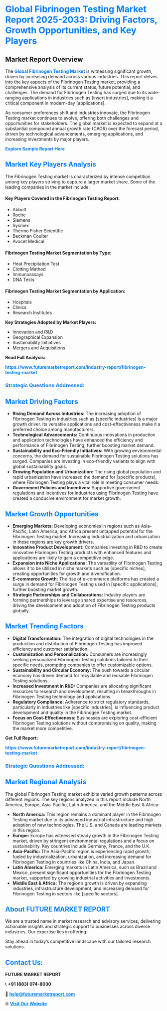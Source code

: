 <h1 style="color: #007BFF;">Global Fibrinogen Testing Market Report 2025-2033: Driving Factors, Growth Opportunities, and Key Players</h1>

<section id="overview">
<h2>Market Report Overview</h2>
<p>The <a href="https://www.futuremarketreport.com/industry-report/fibrinogen-testing-market" style="color: #007BFF; text-decoration: none;"><strong>Global Fibrinogen Testing Market</strong></a> is witnessing significant growth, driven by increasing demand across various industries. This report delves into the key aspects of the Fibrinogen Testing market, providing a comprehensive analysis of its current status, future potential, and challenges. The demand for Fibrinogen Testing has surged due to its wide-ranging applications in industries such as [insert industries], making it a critical component in modern-day [applications].</p>
<p>As consumer preferences shift and industries innovate, the Fibrinogen Testing market continues to evolve, offering both challenges and opportunities for stakeholders. The global market is expected to expand at a substantial compound annual growth rate (CAGR) over the forecast period, driven by technological advancements, emerging applications, and increasing investments by major players.</p>
</section>

<section id="overview">
<p><a href="https://www.futuremarketreport.com/request-sample/reportId=61583" style="color: #007BFF; text-decoration: none;"><strong>Explore Sample Report Here</strong></a></p>
</section>

<section id="key-players">
<h2 style="color: #007BFF;">Market Key Players Analysis</h2>
<p>The Fibrinogen Testing market is characterized by intense competition among key players striving to capture a larger market share. Some of the leading companies in the market include:</p>
<h4>Key Players Covered in the Fibrinogen Testing Report:</h4>
<ul><li>Abbott</li><li>Roche</li><li>Siemens</li><li>Sysmex</li><li>Thermo Fisher Scientific</li><li>Beckman Coulter</li><li>Avocet Medical</li></ul>
<h4>Fibrinogen Testing Market Segmentation by Type:</h4>
<ul><li>Heat Precipitation Test</li><li>Clotting Method</li><li>Immunoassays</li><li>DNA Tests</li></ul>

<h4>Fibrinogen Testing Market Segmentation by Application:</h4>
<ul><li>Hospitals</li><li>Clinics</li><li>Research Institutes</li></ul>
<p><strong>Key Strategies Adopted by Market Players:</strong></p>
<ul>
<li>Innovation and R&D</li>
<li>Geographical Expansion</li>
<li>Sustainability Initiatives</li>
<li>Mergers and Acquisitions</li>
</ul>
</section>

<section>
<p><strong>Read Full Analysis: </strong></p><a href="https://www.futuremarketreport.com/industry-report/fibrinogen-testing-market" style="color: #007BFF; text-decoration: none;"><strong>https://www.futuremarketreport.com/industry-report/fibrinogen-testing-market</strong></a>
<h3 style="color: #007BFF;">Strategic Questions Addressed:</h3>
</section>

<section id="driving-factors">
<h2 style="color: #007BFF;">Market Driving Factors</h2>
<ul>
<li><strong>Rising Demand Across Industries:</strong> The increasing adoption of Fibrinogen Testing in industries such as [specific industries] is a major growth driver. Its versatile applications and cost-effectiveness make it a preferred choice among manufacturers.</li>
<li><strong>Technological Advancements:</strong> Continuous innovations in production and application technologies have enhanced the efficiency and performance of Fibrinogen Testing, further boosting market demand.</li>
<li><strong>Sustainability and Eco-Friendly Initiatives:</strong> With growing environmental concerns, the demand for sustainable Fibrinogen Testing solutions has surged. Companies are investing in eco-friendly variants to align with global sustainability goals.</li>
<li><strong>Growing Population and Urbanization:</strong> The rising global population and rapid urbanization have increased the demand for [specific products], where Fibrinogen Testing plays a vital role in meeting consumer needs.</li>
<li><strong>Government Policies and Incentives:</strong> Supportive government regulations and incentives for industries using Fibrinogen Testing have created a conducive environment for market growth.</li>
</ul>
</section>

<section id="growth-opportunities">
<h2 style="color: #007BFF;">Market Growth Opportunities</h2>
<ul>
<li><strong>Emerging Markets:</strong> Developing economies in regions such as Asia-Pacific, Latin America, and Africa present untapped potential for the Fibrinogen Testing market. Increasing industrialization and urbanization in these regions are key growth drivers.</li>
<li><strong>Innovative Product Development:</strong> Companies investing in R&D to create innovative Fibrinogen Testing products with enhanced features and applications are likely to gain a competitive edge.</li>
<li><strong>Expansion into Niche Applications:</strong> The versatility of Fibrinogen Testing allows it to be utilized in niche markets such as [specific niches], creating opportunities for growth and diversification.</li>
<li><strong>E-commerce Growth:</strong> The rise of e-commerce platforms has created a surge in demand for Fibrinogen Testing used in [specific applications], further boosting market growth.</li>
<li><strong>Strategic Partnerships and Collaborations:</strong> Industry players are forming partnerships to leverage shared expertise and resources, driving the development and adoption of Fibrinogen Testing products globally.</li>
</ul>
</section>

<section id="trending-factors">
<h2 style="color: #007BFF;">Market Trending Factors</h2>
<ul>
<li><strong>Digital Transformation:</strong> The integration of digital technologies in the production and distribution of Fibrinogen Testing has improved efficiency and customer satisfaction.</li>
<li><strong>Customization and Personalization:</strong> Consumers are increasingly seeking personalized Fibrinogen Testing solutions tailored to their specific needs, prompting companies to offer customizable options.</li>
<li><strong>Sustainability and Circular Economy:</strong> The push towards a circular economy has driven demand for recyclable and reusable Fibrinogen Testing solutions.</li>
<li><strong>Increased Investment in R&D:</strong> Companies are allocating significant resources to research and development, resulting in breakthroughs in Fibrinogen Testing technology and applications.</li>
<li><strong>Regulatory Compliance:</strong> Adherence to strict regulatory standards, particularly in industries like [specific industries], is influencing product development and quality in the Fibrinogen Testing market.</li>
<li><strong>Focus on Cost-Effectiveness:</strong> Businesses are exploring cost-efficient Fibrinogen Testing solutions without compromising on quality, making the market more competitive.</li>
</ul>
</section>

<section>
<p><strong>Get Full Report: </strong></p><a href="https://www.futuremarketreport.com/industry-report/fibrinogen-testing-market" style="color: #007BFF; text-decoration: none;"><strong>https://www.futuremarketreport.com/industry-report/fibrinogen-testing-market</strong></a>
<h3 style="color: #007BFF;">Strategic Questions Addressed:</h3>
</section>


<section id="regional-analysis">
<h2 style="color: #007BFF;">Market Regional Analysis</h2>
<p>The global Fibrinogen Testing market exhibits varied growth patterns across different regions. The key regions analyzed in this report include North America, Europe, Asia-Pacific, Latin America, and the Middle East & Africa:</p>
<ul>
<li><strong>North America:</strong> This region remains a dominant player in the Fibrinogen Testing market due to its advanced industrial infrastructure and high adoption of new technologies. The U.S. and Canada are leading markets in this region.</li>
<li><strong>Europe:</strong> Europe has witnessed steady growth in the Fibrinogen Testing market, driven by stringent environmental regulations and a focus on sustainability. Key countries include Germany, France, and the U.K.</li>
<li><strong>Asia-Pacific:</strong> The Asia-Pacific region is experiencing rapid growth, fueled by industrialization, urbanization, and increasing demand for Fibrinogen Testing in countries like China, India, and Japan.</li>
<li><strong>Latin America:</strong> Emerging markets in Latin America, such as Brazil and Mexico, present significant opportunities for the Fibrinogen Testing market, supported by growing industrial activities and investments.</li>
<li><strong>Middle East & Africa:</strong> The region’s growth is driven by expanding industries, infrastructure development, and increasing demand for Fibrinogen Testing in sectors like [specific sectors].</li>
</ul>
</section>

<footer>
<h2 style="color: #007BFF;">About FUTURE MARKET REPORT</h2>
<p>We are a trusted name in market research and advisory services, delivering actionable insights and strategic support to businesses across diverse industries. Our expertise lies in offering:</p>

<p>Stay ahead in today’s competitive landscape with our tailored research solutions.</p>

<h2 style="color: #007BFF;">Contact Us:</h2>
<p><strong>FUTURE MARKET REPORT</strong></p>
<p>📞 <strong>+91 (883) 074-8030</strong></p>
<p>📧 <strong><a href="mailto:help@futuremarketreport.com" style="color: #007BFF;">help@futuremarketreport.com</a></strong></p>
<p>🌐 <strong><a href="https://www.futuremarketreport.com/" style="color: #007BFF;">Visit Our Website</a></strong></p>
</footer>